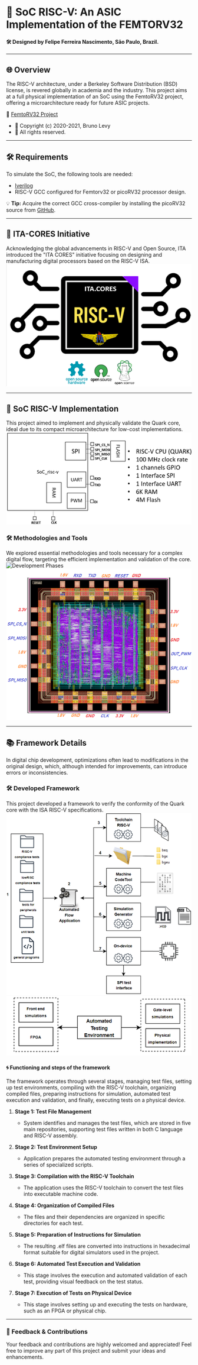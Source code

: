 # 🚀 SoC RISC-V: An ASIC Implementation of the FEMTORV32
#### 🛠️ Designed by Felipe Ferreira Nascimento, São Paulo, Brazil.

---
## 🌐 Overview
The RISC-V architecture, under a Berkeley Software Distribution (BSD) license, is revered globally in academia and the industry. This project aims at a full physical implementation of an SoC using the FemtoRV32 project, offering a microarchitecture ready for future ASIC projects.

🔗 [FemtoRV32 Project](https://github.com/BrunoLevy/learn-fpga/tree/master/FemtoRV)
- 📄 Copyright (c) 2020-2021, Bruno Levy
- 📜 All rights reserved.

---
## 🛠 Requirements
To simulate the SoC, the following tools are needed:
- [Iverilog](http://iverilog.icarus.com)
- RISC-V GCC configured for Femtorv32 or picoRV32 processor design.

💡 **Tip:** Acquire the correct GCC cross-compiler by installing the picoRV32 source from [GitHub](https://github.com/cliffordwolf/picorv32).

---
## 🌟 ITA-CORES Initiative
Acknowledging the global advancements in RISC-V and Open Source, ITA introduced the "ITA CORES" initiative focusing on designing and manufacturing digital processors based on the RISC-V ISA.
![ITA.CORES](docs/ITA_CORES_LOGO_OF.png)

---
## 🧠 SoC RISC-V Implementation
This project aimed to implement and physically validate the Quark core, ideal due to its compact microarchitecture for low-cost implementations.
![SoC-RISC-V](docs/block_diagram.png)

### 🛠 Methodologies and Tools
We explored essential methodologies and tools necessary for a complex digital flow, targeting the efficient implementation and validation of the core.
![Development Phases](docs/steps.png)
![Tap-out](docs/tapout.png)

---
## 📚 Framework Details
In digital chip development, optimizations often lead to modifications in the original design, which, although intended for improvements, can introduce errors or inconsistencies.

### 🛠 Developed Framework
This project developed a framework to verify the conformity of the Quark core with the ISA RISC-V specifications.
![Framework](docs/diagrama_fluxo_test.png)
![Purpose of the Framework](docs/fluxo_automatizado.png)

#### 🌀 Functioning and steps of the framework
The framework operates through several stages, managing test files, setting up test environments, compiling with the RISC-V toolchain, organizing compiled files, preparing instructions for simulation, automated test execution and validation, and finally, executing tests on a physical device.

1. **Stage 1: Test File Management**
   - System identifies and manages the test files, which are stored in five main repositories, supporting test files written in both C language and RISC-V assembly.

2. **Stage 2: Test Environment Setup**
   - Application prepares the automated testing environment through a series of specialized scripts.

3. **Stage 3: Compilation with the RISC-V Toolchain**
   - The application uses the RISC-V toolchain to convert the test files into executable machine code.

4. **Stage 4: Organization of Compiled Files**
   - The files and their dependencies are organized in specific directories for each test.

5. **Stage 5: Preparation of Instructions for Simulation**
   - The resulting .elf files are converted into instructions in hexadecimal format suitable for digital simulators used in the project.

6. **Stage 6: Automated Test Execution and Validation**
   - This stage involves the execution and automated validation of each test, providing visual feedback on the test status.

7. **Stage 7: Execution of Tests on Physical Device**
   - This stage involves setting up and executing the tests on hardware, such as an FPGA or physical chip.

---
### 💌 Feedback & Contributions
Your feedback and contributions are highly welcomed and appreciated! Feel free to improve any part of this project and submit your ideas and enhancements.
